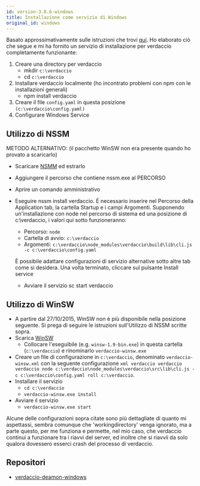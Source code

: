 ```yaml
---
id: version-3.8.6-windows
title: Installazione come servizio di Windows
original_id: windows
---
```

Basato approssimativamente sulle istruzioni che trovi [qui](http://asysadmin.tumblr.com/post/32941224574/running-nginx-on-windows-as-a-service). Ho elaborato ciò che segue e mi ha fornito un servizio di installazione per verdaccio completamente funzionante:

1. Creare una directory per verdaccio 
    * mkdir `c:\verdaccio`
    * cd `c:\verdaccio`
2. Installare verdaccio localmente (ho incontrato problemi con npm con le installazioni generali) 
    * npm install verdaccio
3. Creare il file `config.yaml` in questa posizione `(c:\verdaccio\config.yaml)`
4. Configurare Windows Service

## Utilizzo di NSSM

METODO ALTERNATIVO: (il pacchetto WinSW non era presente quando ho provato a scaricarlo)

* Scaricare [NSMM](https://www.nssm.cc/download/) ed estrarlo

* Aggiungere il percorso che contiene nssm.exe al PERCORSO

* Aprire un comando amministrativo

* Eseguire nssm install verdaccio. È necessario inserire nel Percorso della Application tab, la cartella Startup e i campi Argomenti. Supponendo un'installazione con node nel percorso di sistema ed una posizione di c:\verdaccio, i valori qui sotto funzioneranno:
    
    * Percorso: `node`
    * Cartella di avvio: `c:\verdaccio`
    * Argomenti: `c:\verdaccio\node_modules\verdaccio\build\lib\cli.js -c c:\verdaccio\config.yaml`
    
    È possibile adattare configurazioni di servizio alternative sotto altre tab come si desidera. Una volta terminato, cliccare sul pulsante Install service
    
    * Avviare il servizio sc start verdaccio

## Utilizzo di WinSW

* A partire dal 27/10/2015, WinSW non è più disponibile nella posizione seguente. Si prega di seguire le istruzioni sull'Utilizzo di NSSM scritte sopra.
* Scarica [WinSW](http://repo.jenkins-ci.org/releases/com/sun/winsw/winsw/) 
    * Collocare l'eseguibile (e.g. `winsw-1.9-bin.exe`) in questa cartella (`c:\verdaccio`) e rinominarlo `verdaccio-winsw.exe`
* Creare un file di configurazione in `c:\verdaccio`, denominato `verdaccio-winsw.xml` con la seguente configurazione `xml verdaccio verdaccio verdaccio node c:\verdaccio\node_modules\verdaccio\src\lib\cli.js -c c:\verdaccio\config.yaml roll c:\verdaccio`.
* Installare il servizio 
    * `cd c:\verdaccio`
    * `verdaccio-winsw.exe install`
* Avviare il servizio 
    * `verdaccio-winsw.exe start`

Alcune delle configurazioni sopra citate sono più dettagliate di quanto mi aspettassi, sembra comunque che 'workingdirectory' venga ignorato, ma a parte questo, per me funziona e permette, nel mio caso, che verdaccio continui a funzionare tra i riavvi del server, ed inoltre che si riavvii da solo qualora dovessero esserci crash del processo di verdaccio.

## Repositori

* [verdaccio-deamon-windows](https://github.com/davidenke/verdaccio-deamon-windows)